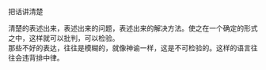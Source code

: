 把话讲清楚

清楚的表述出来，表述出来的问题，表述出来的解决方法。使之在一个确定的形式之中，这样就可以批判，可以检验。  
那些不好的表达，往往是模糊的，就像神谕一样，这是不可检验的。这样的语言往往会违背排中律。